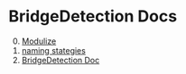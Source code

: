 BridgeDetection Docs
====================

0. [Modulize](doc/modulize.md)
0. [naming stategies](doc/naming-strategies.md)
0. [BridgeDetection Doc](doc/README_BridgeDetection.md)